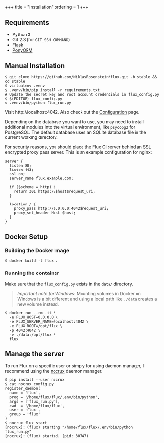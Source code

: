 +++
title = "Installation"
ordering = 1
+++

## Requirements

* Python 3
* Git 2.3 (for `GIT_SSH_COMMAND`)
* [Flask](http://flask.pocoo.org/)
* [PonyORM](https://ponyorm.com/)

## Manual Installation

    $ git clone https://github.com/NiklasRosenstein/flux.git -b stable && cd stable
    $ virtualenv .venv
    $ .venv/bin/pip install -r requirements.txt
    # Update the secret key and root account credentials in flux_config.py
    $ $(EDITOR) flux_config.py
    $ .venv/bin/python flux_run.py

Visit http://localhost:4042. Also check out the [Configuration](../config) page.

Depending on the database you want to use, you may need to install additional
modules into the virtual environment, like `psycopg2` for PostgreSQL. The
default database uses an SQLite database file in the current working directory.

For security reasons, you should place the Flux CI server behind an SSL
encrypted proxy pass server. This is an example configuration for nginx:

```nginx
server {
  listen 80;
  listen 443;
  ssl on;
  server_name flux.example.com;

  if ($scheme = http) {
    return 301 https://$host$request_uri;
  }

  location / {
    proxy_pass http://0.0.0.0:4042$request_uri;
    proxy_set_header Host $host;
  }
}
```

## Docker Setup

### Building the Docker Image

    $ docker build -t flux .

### Running the container

Make sure that the `flux_config.py` exists in the `data/` directory.

> *Important note for Windows*: Mounting volumes in Docker on Windows is
> a bit different and using a local path like `./data` creates a new volume
> instead.

    $ docker run --rm -it \
      -e FLUX_HOST=0.0.0.0 \
      -e FLUX_SERVER_NAME=localhost:4042 \
      -e FLUX_ROOT=/opt/flux \
      -p 4042:4042 \
      -v ./data:/opt/flux \
      flux

## Manage the server

To run Flux on a specific user or simply for using daemon manager, I recommend
using the [nocrux][] daemon manager.

```
$ pip install --user nocrux
$ cat nocrux_config.py
register_daemon(
  name = 'flux',
  prog = '/home/flux/flux/.env/bin/python',
  args = ['flux_run.py'],
  cwd  = '/home/flux/flux',
  user = 'flux',
  group = 'flux'
)
$ nocrux flux start
[nocrux]: (flux) starting "/home/flux/flux/.env/bin/python flux_run.py"
[nocrux]: (flux) started. (pid: 30747)
```

[nocrux]: https://github.com/NiklasRosenstein/nocrux
